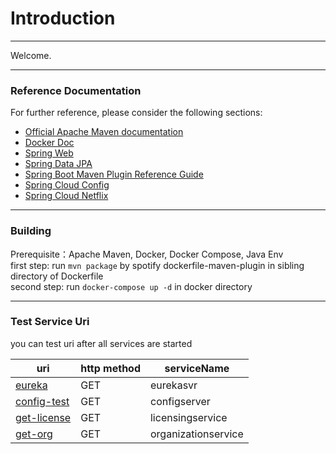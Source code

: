 # Introduction    
***   
Welcome.     

***
### Reference Documentation
For further reference, please consider the following sections:

* [Official Apache Maven documentation](https://maven.apache.org/guides/index.html)
* [Docker Doc](https://docs.docker.com/)
* [Spring Web](https://docs.spring.io/spring-boot/docs/2.2.5.RELEASE/reference/htmlsingle/#boot-features-developing-web-applications)
* [Spring Data JPA](https://docs.spring.io/spring-boot/docs/2.2.5.RELEASE/reference/htmlsingle/#boot-features-jpa-and-spring-data)
* [Spring Boot Maven Plugin Reference Guide](https://docs.spring.io/spring-boot/docs/2.2.5.RELEASE/maven-plugin/)
* [Spring Cloud Config](https://cloud.spring.io/spring-cloud-static/spring-cloud-config/2.2.2.RELEASE/reference/html/)
* [Spring Cloud Netflix](https://cloud.spring.io/spring-cloud-static/spring-cloud-netflix/2.2.2.RELEASE/reference/html/)   

***   
### Building   
Prerequisite：Apache Maven, Docker, Docker Compose, Java Env    
first step: run `mvn package` by spotify dockerfile-maven-plugin in sibling directory of Dockerfile    
second step: run `docker-compose up -d` in docker directory       

***
### Test Service Uri     
you can test uri after all services are started    

uri | http method | serviceName   
--- | --- | ---     
[eureka](http://localhost:8761) | GET | eurekasvr    
[config-test](http://localhost:8888/licensingservice/dev) | GET | configserver    
[get-license](http://localhost:8082/v1/organizations/e254f8c-c442-4ebe-a82a-e2fc1d1ff78a/licenses/f3831f8c-c338-4ebe-a82a-e2fc1d1ff78a/feign) | GET | licensingservice    
[get-org](http://localhost:8085/v1/organizations/e254f8c-c442-4ebe-a82a-e2fc1d1ff78a) | GET | organizationservice




